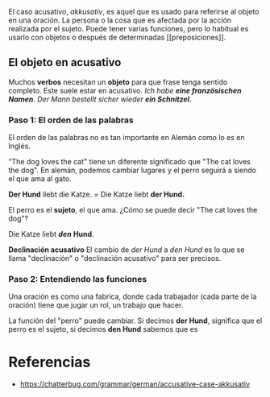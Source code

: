 El caso acusativo, *akkusativ*, es aquel que es usado para referirse al objeto en una oración. La persona o la cosa que es afectada por la acción realizada por el sujeto.
Puede tener varias funciones, pero lo habitual es usarlo con objetos o después de determinadas [[preposiciones]].
## El objeto en acusativo
Muchos **verbos** necesitan un **objeto** para que frase tenga sentido completo. Este suele estar en acusativo.
*Ich habe **eine französischen Namen**.
Der Mann bestellt sicher wieder **ein Schnitzel.***
### Paso 1: El orden de las palabras
El orden de las palabras no es tan importante en Alemán como lo es en Inglés.

"The dog loves the cat" tiene un diferente significado que "The cat loves the dog". En alemán, podemos cambiar lugares y el perro seguirá a siendo el que ama al gato.

**Der Hund** liebt die Katze. = Die Katze liebt **der Hund.**

El perro es el **sujeto**, el que ama. ¿Cómo se puede decir "The cat loves the dog"?

Die Katze liebt ***den*** **Hund**.

**Declinación acusativo** 
El cambio de *der Hund* a *den Hund* es lo que se llama "declinación" o "declinación acusativo" para ser precisos.
### Paso 2: Entendiendo las funciones
Una oración es como una fabrica, donde cada trabajador (cada parte de la oración) tiene que jugar un rol, un trabajo que hacer.

La función del "perro" puede cambiar. Si decimos **der Hund**, significa que el perro es el sujeto, si decimos **den Hund** sabemos que es 



# Referencias
* https://chatterbug.com/grammar/german/accusative-case-akkusativ
